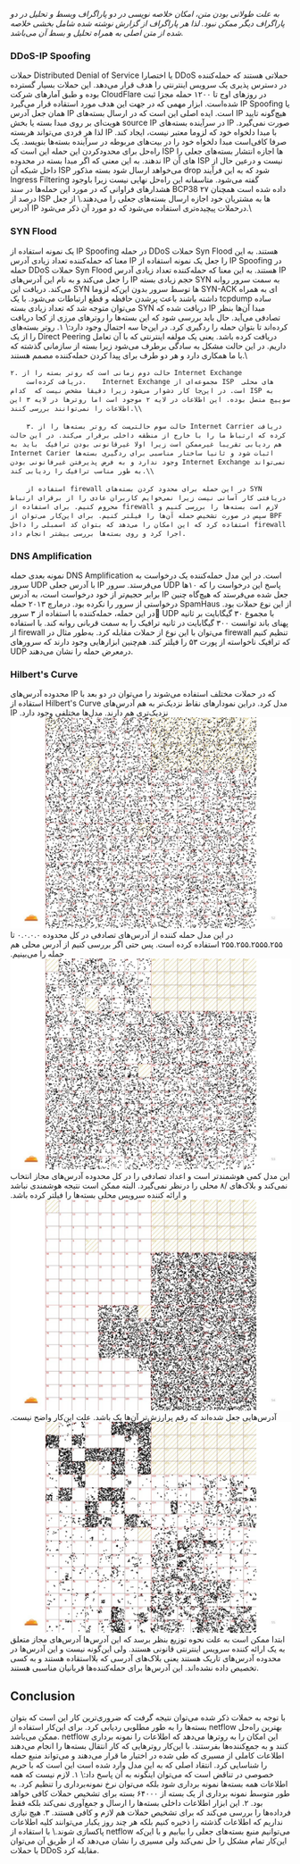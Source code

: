 
*به علت طولانی بودن متن، امکان خلاصه نویسی در دو پاراگراف وبسط و تحلیل در دو پاراگراف دیگر ممکن نبود. لذا هر پاراگراف از گزارش نوشته شده شامل بخشی خلاصه شده از متن اصلی به همراه تحلیل و بسط آن می‌باشد.*

### DDoS-IP Spoofing
حملات 
	Distributed Denial of Service
	یا اختصارا  DDoS حملاتی هستند که حمله‌کننده در دسترس پذیری یک سرویس اینترنتی را هدف قرار می‌دهد. این حملات بسیار گسترده بوده و طبق آمار‌های شرکت CloudFlare در روزهای اوج تا ۱۲۰۰ حمله مجزا ثبت شده‌است. ابزار مهمی که در جهت این هدف مورد استقاده قرار می‌گیرد IP Spoofing یا همان جعل آدرس IP است.  ایده اصلی این است که در ارسال بسته‌های IP هیچ‌گونه تایید هویت‌ای بر روی مبدا بسته یا بخش source IP 
	در سرآینده بسته‌های IP صورت نمی‌گیرد. لذا هر فردی می‌تواند هربسته IP با مبدا دلخواه خود که لزوما معتبر نیست، ایجاد کند. صرفا کافی‌است مبدا دلخواه خود را در  بیت‌های مربوطه در سرآینده بسته‌ها بنویسد. یک راه‌حل برای محدود‌کردن این حمله این است که ISP ها اجازه انتشار بسته‌های جعلی را ندهند. به این معنی که اگر مبدا بسته در محدوده IP های آن ISP نیست و درعین حال از داخل شبکه آن ISP می‌خواهد ارسال شود بسته مذکور drop شود که به این فرآیند 
	Ingress Filtering
	گفته می‌شود. متاسفانه این راه‌حل نهایی نیست زیرا باوجود هشدار‌های فراوانی که در مورد این حمله‌ها در سند BCP38 داده شده است همچنان ۲۷ درصد از ‌ISP ها به مشتریان خود اجازه ارسال بسته‌های جعلی را می‌دهند.\\
	از جعل آدرس IP درحملات پیچیده‌تری استفاده می‌شود که دو مورد آن  ذکر می‌شود.\\

### SYN Flood
یک نمونه استفاده از IP Spoofing در حمله DDoS حملات Syn Flood هستند. به این معنا که حمله‌کننده تعداد زیادی آدرس IP را جعل یک نمونه استفاده از IP Spoofing در حمله DDoS حملات Syn Flood هستند. به این معنا که حمله‌کننده تعداد زیادی آدرس IP را جعل می‌کند و به نام این آدرس‌های IP حجم زیادی بسته SYN به سمت سرور روانه می‌کند. دریافت این SYN ها توسط سرور بدون این‌که لزوما SYN-ACK ای به همراه داشته باشند باعث پرشدن حافظه و قطع ارتباطات می‌شود. با یک tcpdump ساده می‌توان متوجه شد که تعداد زیادی بسته SYN دریافت شده که IP مبدا آن‌ها بنظر تصادفی می‌آید. حال باید بررسی شود که این بسته‌ها را روتر‌های مرزی  از کجا دریافت کرده‌اند تا بتوان حمله را ردگیری کرد. در این‌جا سه احتمال وجود دارد:\\
۱. روتر بسته‌های را از یک Direct Peering
		 دریافت کرده باشد. یعنی یک مولفه اینترنتی که با آن تعامل داریم. در این حالت مشکل به سادگی برطرف می‌شود زیرا بسته از سازمانی گذشته که با ما همکاری دارد و هر دو طرف برای پیدا کردن حمله‌کننده مصمم هستند.\\
		 	 
	۲. حالت دوم زمانی است که روتر بسته را از Internet Exchange
		دریافت کرده‌است.	Internet Exchange مجموعه‌ای از ISP  های محلی است. در این‌جا کار دشوار می‌شود زیرا دقیقا مشخص نیست که  کدام ISP به سوییچ متصل بوده. این اطلاعات در لایه ۲ موجود است اما روتر‌ها در لایه ۳ این اطلاعات را نمی‌توانند بررسی کنند.\\
			
		۳. حالت سوم حالتی‌ست که روتر بسته‌ها را از Internet Carrier دریافت کرده که ارتباط ما را با خارج از منطقه داخلی برقرار می‌کند. در این حالت هم ردیابی تقریبا غیرممکن است زیرا اولا غیرقانونی بودن ترافیک  باید به Internet Carier اثبات شود و ثانیا ساختار مناسبی برای ردگیری بسته‌ها وجود ندارد و به فرض پذیرفتن غیرفانونی بودن Internet Exchange نمی‌تواند به طور مناسب ترافیک را ردیابی کند.\\
		
		استفاده از firewall در این حمله برای محدود کردن بسته‌های SYN دریافتی کار آسانی نیست زیرا نمی‌خوایم کاربران عادی را از برقرای ارتباط محروم کنیم. برای استفاده از firewall لازم است بسته‌ها را بررسی کنیم و سپس در صورت تشخیص حمله آن‌ها را فیلتر کنیم. برای این‌کار می‌توان از BPF استفاده کرد که این امکان را می‌دهد که بتوان کد اسمبلی را داخل firewall اجرا کرد و روی بسته‌ها بررسی بیشتر انجام داد.
### DNS Amplification

نمونه بعدی حمله DNS Amplification است. در این مدل حمله‌کننده یک درخواست به سرور UDP با آدرس جعلی IP می‌فرستد. سرور UDP پاسخ این درخواست را که ۱۰‌ها برابر حجیم‌تر از خود درخواست است، به آدرس ‌IP جعل شده می‌فرستد که هیچ‌گاه چنین درخواستی از سرور را نکرده بود. درمارچ ۲۰۱۳ حمله SpamHaus از این نوع حملات بود. در این حمله، حمله‌کننده با استفاده از ۳ سرور َUDP با مجموع ۳۰ گیگابایت بر ثانیه پهنای باند توانست ۳۰۰ گیگابایت در ثانیه ترافیک را به سمت قربانی روانه کند. با استفاده از firewall می‌توان با این نوع از حملات مقابله کرد. به‌طور مثال در firewall تنظیم کنیم که ترافیک ناخواسته از پورت ۵۳ را فیلتر کند. هم‌چنین ابزار‌هایی وجود دارند که سرور‌های UDP درمعرض حمله را نشان می‌دهند.

### Hilbert's Curve
محدوده آدرس‌های IP که در حملات مختلف استفاده می‌شوند را می‌توان در دو بعد با استقاده از Hilbert's Curve
مدل کرد. دراین نمودار‌های نقاط نزدیک‌تر به هم آدرس‌های IP نزدیک‌تری هم دارند. مدل‌ها مختلفی وجود دارد.
	![random](/images/1.jpg)
  در این مدل حمله‌ کننده از آدرس‌های تصادفی در کل محدوده ۰.۰.۰.۰ تا ۲۵۵.۲۵۵.۲۵۵۵.۲۵۵ استفاده کرده است. پس حتی اگر بررسی کنیم از آدرس محلی هم حمله‌ را می‌بینیم.
![wiser](/images/2.jpg)
  این مدل کمی هوشمند‌تر است و اعداد تصادفی را در کل محدوده آدرس‌های مجاز انتخاب نمی‌کند و بلاک‌های /۸ محلی را درنظر نمی‌گیرد. البته ممکن است نتیجه هوشمندی نباشد و ارائه کننده سرویس محلی بسته‌ها را فیلتر کرده باشد.
 ![higher bits set to one](/images/3.jpg)
آدرس‌هایی جعل شده‌اند که رقم پر‌ارزش‌تر آن‌ها یک باشد. علت این‌کار واضح نیست.
  ![the wisets](/images/4.jpg)
  ابتدا ممکن است به علت نحوه توزیع بنظر برسد که این آدرس‌ها آدرس‌های مجاز متعلق به یک ارائه کننده سرویس اینترنتی قانونی هستند. ولی این‌گونه نیست و این آدرس‌ها در محدوده آدرس‌های تاریک هستند یعنی بلاک‌های آدرسی که بلااستقاده هستند و به کسی تخصیص داده نشده‌اند. این آدرس‌ها برای حمله‌کننده‌ها قربانیان مناسبی هستند.
## Conclusion

با توجه به حملات ذکر شده می‌توان نتیجه گرفت که ضروری‌ترین کار این است که بتوان بسته‌ها را به طور مطلوبی ردیابی کرد. برای این‌کار استفاده از netflow بهترین راه‌حل ممکن می‌باشد. netflow این امکان را به روتر‌ها می‌دهد که اطلاعات را نمونه برداری کنند و به جمع‌کننده‌ها بفرستند. با این‌کار روتر‌هایی که کار انتقال بسته‌ها را انجام می‌دهند اطلاعات کاملی از مسیری که طی شده در اختیار ما قرار می‌دهند و می‌تواند منبع حمله را شناسایی کرد. انتقاد اصلی که به این مدل وارد شده است این است که با حریم خصوصی در تناقض است که می‌توان اینگونه به آن پاسخ داد:\\
	۱. لازم نیست که همه اطلاعات همه بسته‌ها نمونه برداری شود بلکه می‌توان نرخ نمونه‌برداری را تنظیم کرد. به طور متوسط نمونه برداری از یک بسته از ۶۴۰۰۰ بسته برای تشخیص حملات کافی خواهد بود.
	۲. این ابزار اطلاعات داخلی بسته‌ها را ارسال و جمع‌آوری نمی‌کند بلکه فقط فرداده‌ها را بررسی می‌کند که برای تشخیص حملات هم لازم و کافی هستند.
	۳. هیچ نیازی نداریم که اطلاعات گذشته را ذخیره کنیم بلکه هر چند روز یکبار می‌توانند کلیه اطلاعات پاکسازی شوند.\\
با استقاده از netflow می‌توانیم منبع بسته‌های جعلی را بیابیم و با این‌که این‌کار تمام مشکل را حل نمی‌کند ولی مسیری را نشان می‌دهد که از طریق آن می‌توان با حملات DDoS مقابله کرد.
